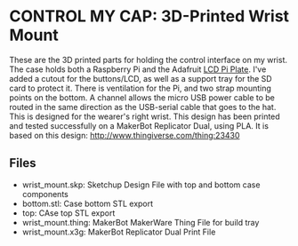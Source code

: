 CONTROL MY CAP: 3D-Printed Wrist Mount
======================================
These are the 3D printed parts for holding the control interface on my wrist. The case holds both a Raspberry Pi and the Adafruit [LCD Pi Plate](http://www.adafruit.com/products/1115). I've added a cutout for the buttons/LCD, as well as a support tray for the SD card to protect it.  There is ventilation for the Pi, and two strap mounting points on the bottom. A channel allows the micro USB power cable to be routed in the same direction as the USB-serial cable that goes to the hat.  This is designed for the wearer's right wrist. This design has been printed and tested successfully on a MakerBot Replicator Dual, using PLA. It is based on this design: http://www.thingiverse.com/thing:23430

Files
-----
* wrist_mount.skp: Sketchup Design File with top and bottom case components
* bottom.stl: Case bottom STL export
* top: CAse top STL export
* wrist_mount.thing: MakerBot MakerWare Thing File for build tray
* wrist_mount.x3g: MakerBot Replicator Dual Print File

